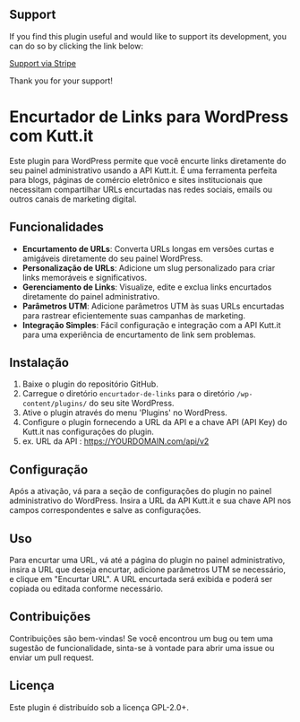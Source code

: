 ## Support

If you find this plugin useful and would like to support its development, you can do so by clicking the link below:

[Support via Stripe](https://buy.stripe.com/9AQaIKbLB2uwcec146)

Thank you for your support!


# Encurtador de Links para WordPress com Kutt.it

Este plugin para WordPress permite que você encurte links diretamente do seu painel administrativo usando a API Kutt.it. É uma ferramenta perfeita para blogs, páginas de comércio eletrônico e sites institucionais que necessitam compartilhar URLs encurtadas nas redes sociais, emails ou outros canais de marketing digital.

## Funcionalidades

- **Encurtamento de URLs**: Converta URLs longas em versões curtas e amigáveis diretamente do seu painel WordPress.
- **Personalização de URLs**: Adicione um slug personalizado para criar links memoráveis e significativos.
- **Gerenciamento de Links**: Visualize, edite e exclua links encurtados diretamente do painel administrativo.
- **Parâmetros UTM**: Adicione parâmetros UTM às suas URLs encurtadas para rastrear eficientemente suas campanhas de marketing.
- **Integração Simples**: Fácil configuração e integração com a API Kutt.it para uma experiência de encurtamento de link sem problemas.

## Instalação

1. Baixe o plugin do repositório GitHub.
2. Carregue o diretório `encurtador-de-links` para o diretório `/wp-content/plugins/` do seu site WordPress.
3. Ative o plugin através do menu 'Plugins' no WordPress.
4. Configure o plugin fornecendo a URL da API e a chave API (API Key) do Kutt.it nas configurações do plugin.
5. ex. URL da API : https://YOURDOMAIN.com/api/v2

## Configuração

Após a ativação, vá para a seção de configurações do plugin no painel administrativo do WordPress. Insira a URL da API Kutt.it e sua chave API nos campos correspondentes e salve as configurações.

## Uso

Para encurtar uma URL, vá até a página do plugin no painel administrativo, insira a URL que deseja encurtar, adicione parâmetros UTM se necessário, e clique em "Encurtar URL". A URL encurtada será exibida e poderá ser copiada ou editada conforme necessário.

## Contribuições

Contribuições são bem-vindas! Se você encontrou um bug ou tem uma sugestão de funcionalidade, sinta-se à vontade para abrir uma issue ou enviar um pull request.

## Licença

Este plugin é distribuído sob a licença GPL-2.0+.

